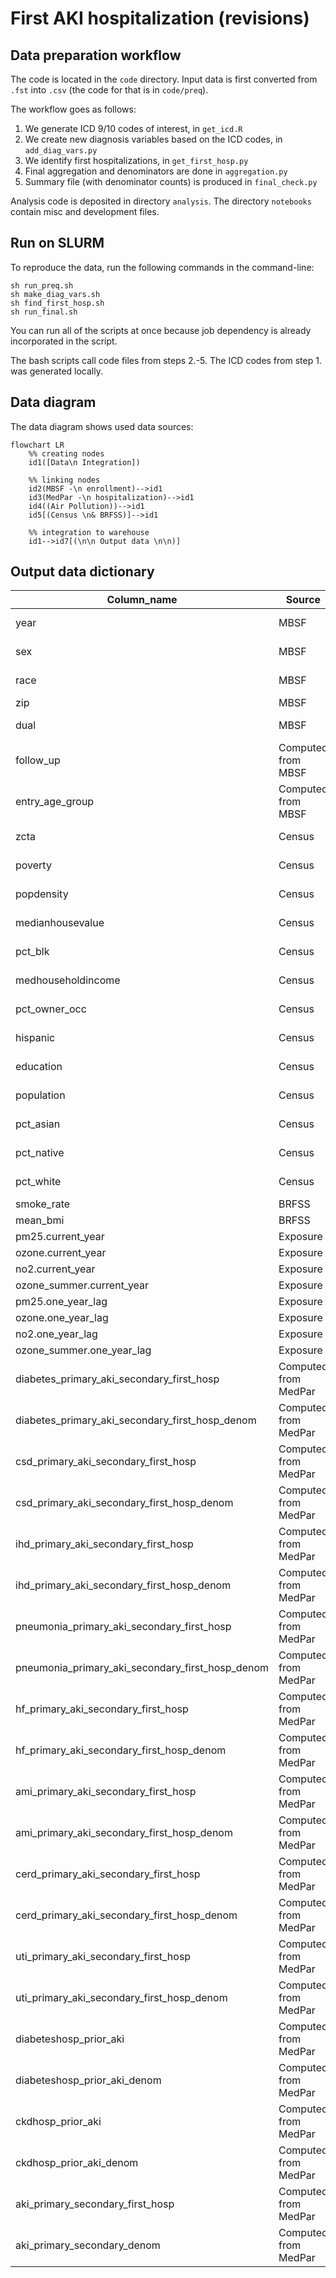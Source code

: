 # First AKI hospitalization (revisions)

## Data preparation workflow 

The code is located in the `code` directory. Input data is first converted from `.fst` into `.csv` (the code for that is in `code/preq`).

The workflow goes as follows:

1. We generate ICD 9/10 codes of interest, in `get_icd.R`
2. We create new diagnosis variables based on the ICD codes, in `add_diag_vars.py`
3. We identify first hospitalizations, in `get_first_hosp.py`
4. Final aggregation and denominators are done in `aggregation.py`
5. Summary file (with denominator counts) is produced in `final_check.py`

Analysis code is deposited in directory `analysis`. The directory `notebooks` contain misc and development files.

## Run on SLURM

To reproduce the data, run the following commands in the command-line:

```
sh run_preq.sh
sh make_diag_vars.sh
sh find_first_hosp.sh
sh run_final.sh
```

You can run all of the scripts at once because job dependency is already incorporated in the script.

The bash scripts call code files from steps 2.-5. The ICD codes from step 1. was generated locally.

## Data diagram

The data diagram shows used data sources:

```
flowchart LR
    %% creating nodes
    id1([Data\n Integration])
    
    %% linking nodes
    id2(MBSF -\n enrollment)-->id1
    id3(MedPar -\n hospitalization)-->id1
    id4((Air Pollution))-->id1
    id5[(Census \n& BRFSS)]-->id1
    
    %% integration to warehouse
    id1-->id7[(\n\n Output data \n\n)]
```

## Output data dictionary 


| Column_name        | Source               | Description                                                           |
|--------------------|----------------------|-----------------------------------------------------------------------|
| year               | MBSF                 | Year of enrollment.                                                   |
| sex                | MBSF                 | Beneficiary sex.                                                      |
| race               | MBSF                 | Beneficiary race.                                                     |
| zip                | MBSF                 | ZIP code                                                              |
| dual               | MBSF                 | Should be only 1.                                                     |
| follow_up          | Computed from MBSF   | Follow-up year.                                                       |
| entry_age_group    | Computed from MBSF   | Entry age group.                                                      |
| zcta               | Census               | Annual value.                                                         |
| poverty            | Census               | Annual value.                                                         |
| popdensity         | Census               | Annual value.                                                         |
| medianhousevalue   | Census               | Annual value.                                                         |
| pct_blk            | Census               | Annual value.                                                         |
| medhouseholdincome | Census               | Annual value.                                                         |
| pct_owner_occ      | Census               | Annual value.                                                         |
| hispanic           | Census               | Annual value.                                                         |
| education          | Census               | Annual value.                                                         |
| population         | Census               | Annual value.                                                         |
| pct_asian          | Census               | Annual value.                                                         |
| pct_native         | Census               | Annual value.                                                         |
| pct_white          | Census               | Annual value.                                                         |
| smoke_rate         | BRFSS                |                                                                       |
| mean_bmi           | BRFSS                |                                                                       |
| pm25.current_year  | Exposure             | |
| ozone.current_year | Exposure             | |
| no2.current_year   | Exposure             | |
| ozone_summer.current_year | Exposure      | |
| pm25.one_year_lag  | Exposure             | |
| ozone.one_year_lag | Exposure             | |
| no2.one_year_lag   | Exposure             | |
| ozone_summer.one_year_lag | Exposure      | |
| diabetes_primary_aki_secondary_first_hosp | Computed from MedPar | |
| diabetes_primary_aki_secondary_first_hosp_denom | Computed from MedPar | |
| csd_primary_aki_secondary_first_hosp | Computed from MedPar | |
| csd_primary_aki_secondary_first_hosp_denom | Computed from MedPar | |
| ihd_primary_aki_secondary_first_hosp | Computed from MedPar | |
| ihd_primary_aki_secondary_first_hosp_denom | Computed from MedPar | |
| pneumonia_primary_aki_secondary_first_hosp | Computed from MedPar | |
| pneumonia_primary_aki_secondary_first_hosp_denom | Computed from MedPar | |
| hf_primary_aki_secondary_first_hosp | Computed from MedPar | |
| hf_primary_aki_secondary_first_hosp_denom | Computed from MedPar | |
| ami_primary_aki_secondary_first_hosp | Computed from MedPar | |
| ami_primary_aki_secondary_first_hosp_denom | Computed from MedPar | |
| cerd_primary_aki_secondary_first_hosp | Computed from MedPar | |
| cerd_primary_aki_secondary_first_hosp_denom | Computed from MedPar | |
| uti_primary_aki_secondary_first_hosp | Computed from MedPar | |
| uti_primary_aki_secondary_first_hosp_denom | Computed from MedPar | |
| diabeteshosp_prior_aki | Computed from MedPar | |
| diabeteshosp_prior_aki_denom | Computed from MedPar | |
| ckdhosp_prior_aki | Computed from MedPar | |
| ckdhosp_prior_aki_denom | Computed from MedPar | |
| aki_primary_secondary_first_hosp | Computed from MedPar | |
| aki_primary_secondary_denom | Computed from MedPar | |


